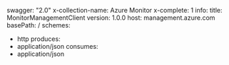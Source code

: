 swagger: "2.0"
x-collection-name: Azure Monitor
x-complete: 1
info:
  title: MonitorManagementClient
  version: 1.0.0
host: management.azure.com
basePath: /
schemes:
- http
produces:
- application/json
consumes:
- application/json